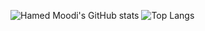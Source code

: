 ![Hamed Moodi's GitHub stats](https://github-readme-stats.vercel.app/api?username=hamedmoody&show_icons=true&theme=transparent)
![Top Langs](https://github-readme-stats.vercel.app/api/top-langs/?username=hamedmoody) 
